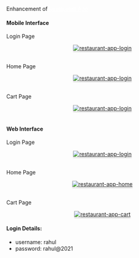 Enhancement of<a href="https://github.com/Rizwanu321/Restaurant-App" style="color: #ffffff"> Restaurant App</a>

#### Mobile Interface

<p>Login Page</p>
<a href="https://res.cloudinary.com/dngzbeidb/image/upload/v1727501760/WhatsApp_Image_2024-09-28_at_11.04.53_95d0c69b_bwsipy.jpg" target=_blank_>
    <div style="text-align: center;">
        <img src="https://res.cloudinary.com/dngzbeidb/image/upload/v1727501760/WhatsApp_Image_2024-09-28_at_11.04.53_95d0c69b_bwsipy.jpg" alt="restaurant-app-login" style="max-width:40%;box-shadow:0 2.8px 2.2px rgba(0, 0, 0, 0.12)">
    </div>
</a>
<br/>
<p>Home Page</p>
<a href="https://res.cloudinary.com/dngzbeidb/image/upload/v1727501890/WhatsApp_Image_2024-09-28_at_11.04.54_e34e037e_hqvgmu.jpg" target=_blank_>
    <div style="text-align: center;">
        <img src="https://res.cloudinary.com/dngzbeidb/image/upload/v1727501890/WhatsApp_Image_2024-09-28_at_11.04.54_e34e037e_hqvgmu.jpg" alt="restaurant-app-login" style="max-width:40%;box-shadow:0 2.8px 2.2px rgba(0, 0, 0, 0.12)">
    </div>
</a>
<br/>
<p>Cart Page</p>
<a href="https://res.cloudinary.com/dngzbeidb/image/upload/v1727501938/WhatsApp_Image_2024-09-28_at_11.04.53_4e3e927c_dcbv5k.jpg" target=_blank_>
    <div style="text-align: center;">
        <img src="https://res.cloudinary.com/dngzbeidb/image/upload/v1727501938/WhatsApp_Image_2024-09-28_at_11.04.53_4e3e927c_dcbv5k.jpg" alt="restaurant-app-login" style="max-width:40%;box-shadow:0 2.8px 2.2px rgba(0, 0, 0, 0.12)">
    </div>
</a>
<br/>

#### Web Interface
<p>Login Page</p>
<a href="https://res.cloudinary.com/dngzbeidb/image/upload/v1727501493/13_jojhn1.png" target=_blank_ >
    <div style="text-align: center;">
        <img src="https://res.cloudinary.com/dngzbeidb/image/upload/v1727501493/13_jojhn1.png" alt="restaurant-app-login" style="max-width:70%;box-shadow:0 2.8px 2.2px rgba(0, 0, 0, 0.12)">
    </div>
</a>
<br/>
<p>Home Page</p>
<a href="https://res.cloudinary.com/dngzbeidb/image/upload/v1727500437/11_cduce2.png" target=_blank_ >
    <div style="text-align: center;">
        <img src="https://res.cloudinary.com/dngzbeidb/image/upload/v1727500437/11_cduce2.png" alt="restaurant-app-home" style="max-width:70%;box-shadow:0 2.8px 2.2px rgba(0, 0, 0, 0.12)">
    </div>
</a>
<br/>
<p>Cart Page</p>
<a href="https://res.cloudinary.com/dngzbeidb/image/upload/v1727501338/12_evoi7d.png" target=_blank_ >
    <div style="text-align: center;">
        <img src="https://res.cloudinary.com/dngzbeidb/image/upload/v1727501338/12_evoi7d.png" alt="restaurant-app-cart" style="max-width:70%;box-shadow:0 2.8px 2.2px rgba(0, 0, 0, 0.12)">
    </div>
</a>


#### Login Details:

- username: rahul
- password: rahul@2021


